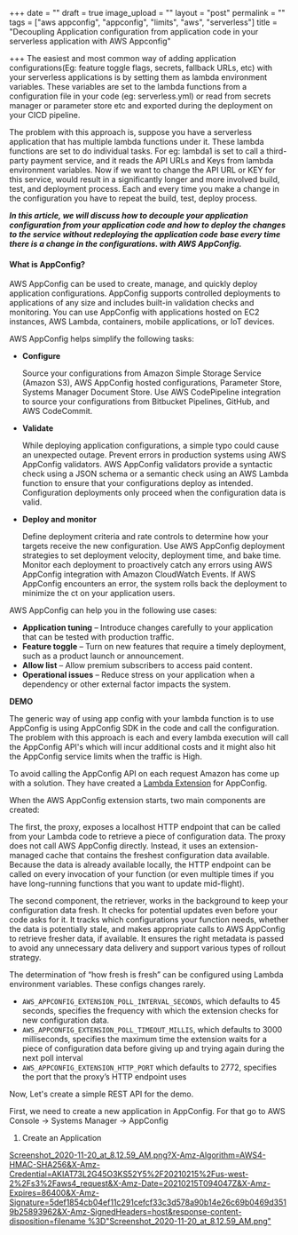 +++
date = ""
draft = true
image_upload = ""
layout = "post"
permalink = ""
tags = ["aws appconfig", "appconfig", "limits", "aws", "serverless"]
title = "Decoupling Application configuration from application code in your serverless application with AWS Appconfig"

+++
The easiest and most common way of adding application configurations(Eg: feature toggle flags, secrets, fallback URLs, etc) with your serverless applications is by setting them as lambda environment variables. These variables are set to the lambda functions from a configuration file in your code (eg: serverless.yml) or read from secrets manager or parameter store etc and exported during the deployment on your CICD pipeline.

The problem with this approach is, suppose you have a serverless application that has multiple lambda functions under it. These lambda functions are set to do individual tasks. For eg: lambda1 is set to call a third-party payment service, and it reads the API URLs and Keys from lambda environment variables. Now if we want to change the API URL or KEY for this service, would result in a significantly longer and more involved build, test, and deployment process. Each and every time you make a change in the configuration you have to repeat the build, test, deploy process.

**_In this article, we will discuss how to decouple your application configuration from your application code and how to deploy the changes to the service without redeploying the application code base every time there is a change in the configurations. with AWS AppConfig._**

#### What is AppConfig?

AWS AppConfig can be used to create, manage, and quickly deploy application configurations. AppConfig supports controlled deployments to applications of any size and includes built-in validation checks and monitoring. You can use AppConfig with applications hosted on EC2 instances, AWS Lambda, containers, mobile applications, or IoT devices.

AWS AppConfig helps simplify the following tasks:

* **Configure**

  Source your configurations from Amazon Simple Storage Service (Amazon S3), AWS AppConfig hosted configurations, Parameter Store, Systems Manager Document Store. Use AWS CodePipeline integration to source your configurations from Bitbucket Pipelines, GitHub, and AWS CodeCommit.
* **Validate**

  While deploying application configurations, a simple typo could cause an unexpected outage. Prevent errors in production systems using AWS AppConfig validators. AWS AppConfig validators provide a syntactic check using a JSON schema or a semantic check using an AWS Lambda function to ensure that your configurations deploy as intended. Configuration deployments only proceed when the configuration data is valid.
* **Deploy and monitor**

  Define deployment criteria and rate controls to determine how your targets receive the new configuration. Use AWS AppConfig deployment strategies to set deployment velocity, deployment time, and bake time. Monitor each deployment to proactively catch any errors using AWS AppConfig integration with Amazon CloudWatch Events. If AWS AppConfig encounters an error, the system rolls back the deployment to minimize the ct on your application users.

AWS AppConfig can help you in the following use cases:

* **Application tuning** – Introduce changes carefully to your application that can be tested with production traffic.
* **Feature toggle** – Turn on new features that require a timely deployment, such as a product launch or announcement.
* **Allow list** – Allow premium subscribers to access paid content.
* **Operational issues** – Reduce stress on your application when a dependency or other external factor impacts the system.

**DEMO**

The generic way of using app config with your lambda function is to use AppConfig is using AppConfig SDK in the code and call the configuration. The problem with this approach is each and every lambda execution will call the AppConfig API's which will incur additional costs and it might also hit the AppConfig service limits when the traffic is High.

To avoid calling the AppConfig API on each request Amazon has come up with a solution. They have created a [Lambda Extension](https://aws.amazon.com/blogs/compute/introducing-aws-lambda-extensions-in-preview/) for AppConfig.

When the AWS AppConfig extension starts, two main components are created:

The first, the proxy, exposes a localhost HTTP endpoint that can be called from your Lambda code to retrieve a piece of configuration data. The proxy does not call AWS AppConfig directly. Instead, it uses an extension-managed cache that contains the freshest configuration data available. Because the data is already available locally, the HTTP endpoint can be called on every invocation of your function (or even multiple times if you have long-running functions that you want to update mid-flight).

The second component, the retriever, works in the background to keep your configuration data fresh. It checks for potential updates even before your code asks for it. It tracks which configurations your function needs, whether the data is potentially stale, and makes appropriate calls to AWS AppConfig to retrieve fresher data, if available. It ensures the right metadata is passed to avoid any unnecessary data delivery and support various types of rollout strategy.

The determination of “how fresh is fresh” can be configured using Lambda environment variables. These configs changes rarely.

* `AWS_APPCONFIG_EXTENSION_POLL_INTERVAL_SECONDS`, which defaults to 45 seconds, specifies the frequency with which the extension checks for new configuration data.
* `AWS_APPCONFIG_EXTENSION_POLL_TIMEOUT_MILLIS`, which defaults to 3000 milliseconds, specifies the maximum time the extension waits for a piece of configuration data before giving up and trying again during the next poll interval
* `AWS_APPCONFIG_EXTENSION_HTTP_PORT` which defaults to 2772, specifies the port that the proxy’s HTTP endpoint uses

Now, Let's create a simple REST API for the demo.

First, we need to create a new application in AppConfig. For that go to AWS Console → Systems Manager → AppConfig

1. Create an Application

[Screenshot_2020-11-20_at_8.12.59_AM.png?X-Amz-Algorithm=AWS4-HMAC-SHA256&X-Amz-Credential=AKIAT73L2G45O3KS52Y5%2F20210215%2Fus-west-2%2Fs3%2Faws4_request&X-Amz-Date=20210215T094047Z&X-Amz-Expires=86400&X-Amz-Signature=5def1854cb04ef11c291cefcf33c3d578a90b14e26c69b0469d3519b25893962&X-Amz-SignedHeaders=host&response-content-disposition=filename %3D"Screenshot_2020-11-20_at_8.12.59_AM.png"](https://s3.us-west-2.amazonaws.com/secure.notion-static.com/a3d35bb6-c8bc-47dd-b8b9-f2f577ca3325/Screenshot_2020-11-20_at_8.12.59_AM.png?X-Amz-Algorithm=AWS4-HMAC-SHA256&X-Amz-Credential=AKIAT73L2G45O3KS52Y5%2F20210215%2Fus-west-2%2Fs3%2Faws4_request&X-Amz-Date=20210215T094047Z&X-Amz-Expires=86400&X-Amz-Signature=5def1854cb04ef11c291cefcf33c3d578a90b14e26c69b0469d3519b25893962&X-Amz-SignedHeaders=host&response-content-disposition=filename%20%3D%22Screenshot_2020-11-20_at_8.12.59_AM.png%22 'Screenshot_2020-11-20_at_8.12.59_AM.png?X-Amz-Algorithm=AWS4-HMAC-SHA256&X-Amz-Credential=AKIAT73L2G45O3KS52Y5%2F20210215%2Fus-west-2%2Fs3%2Faws4_request&X-Amz-Date=20210215T094047Z&X-Amz-Expires=86400&X-Amz-Signature=5def1854cb04ef11c291cefcf33c3d578a90b14e26c69b0469d3519b25893962&X-Amz-SignedHeaders=host&response-content-disposition=filename %3D"Screenshot_2020-11-20_at_8.12.59_AM.png"')
